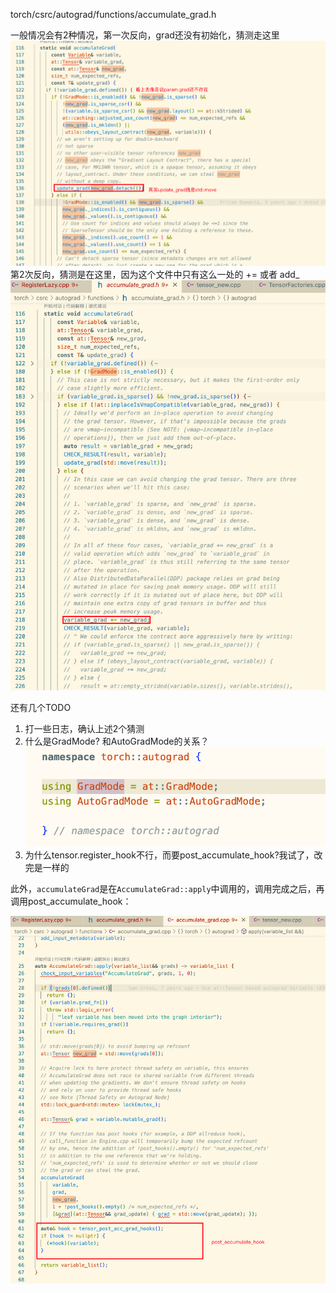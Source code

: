 torch/csrc/autograd/functions/accumulate_grad.h

一般情况会有2种情况，第一次反向，grad还没有初始化，猜测走这里
![](https://raw.githubusercontent.com/LamForest/pics/main/obsidian/20240927005455.png)
第2次反向，猜测是在这里，因为这个文件中只有这么一处的 += 或者 add_
![](https://raw.githubusercontent.com/LamForest/pics/main/obsidian/20240927005210.png)

还有几个TODO
1. 打一些日志，确认上述2个猜测
2. 什么是GradMode? 和AutoGradMode的关系？
![](https://raw.githubusercontent.com/LamForest/pics/main/obsidian/20240927005638.png)
3. 为什么tensor.register_hook不行，而要post_accumulate_hook?我试了，改完是一样的

此外，`accumulateGrad`是在`AccumulateGrad::apply`中调用的，调用完成之后，再调用post_accumulate_hook：

![](https://raw.githubusercontent.com/LamForest/pics/main/obsidian/20240927005834.png)